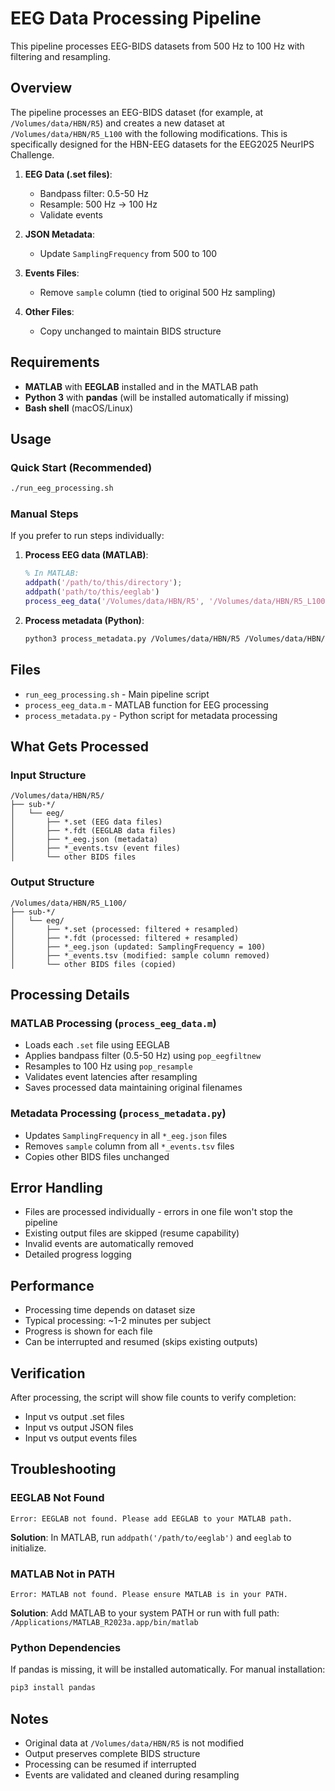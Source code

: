# EEG Data Processing Pipeline

This pipeline processes EEG-BIDS datasets from 500 Hz to 100 Hz with filtering and resampling.

## Overview

The pipeline processes an EEG-BIDS dataset (for example, at `/Volumes/data/HBN/R5`) and creates a new dataset at `/Volumes/data/HBN/R5_L100` with the following modifications. This is specifically designed for the HBN-EEG datasets for the EEG2025 NeurIPS Challenge.

1. **EEG Data (.set files)**:
   - Bandpass filter: 0.5-50 Hz
   - Resample: 500 Hz → 100 Hz
   - Validate events

2. **JSON Metadata**:
   - Update `SamplingFrequency` from 500 to 100

3. **Events Files**:
   - Remove `sample` column (tied to original 500 Hz sampling)

4. **Other Files**:
   - Copy unchanged to maintain BIDS structure

## Requirements

- **MATLAB** with **EEGLAB** installed and in the MATLAB path
- **Python 3** with **pandas** (will be installed automatically if missing)
- **Bash shell** (macOS/Linux)

## Usage

### Quick Start (Recommended)

```bash
./run_eeg_processing.sh
```

### Manual Steps

If you prefer to run steps individually:

1. **Process EEG data (MATLAB)**:

   ```matlab
   % In MATLAB:
   addpath('/path/to/this/directory');
   addpath('path/to/this/eeglab')
   process_eeg_data('/Volumes/data/HBN/R5', '/Volumes/data/HBN/R5_L100');
   ```

2. **Process metadata (Python)**:

   ```bash
   python3 process_metadata.py /Volumes/data/HBN/R5 /Volumes/data/HBN/R5_L100
   ```

## Files

- `run_eeg_processing.sh` - Main pipeline script
- `process_eeg_data.m` - MATLAB function for EEG processing
- `process_metadata.py` - Python script for metadata processing

## What Gets Processed

### Input Structure

```shell
/Volumes/data/HBN/R5/
├── sub-*/
│   └── eeg/
│       ├── *.set (EEG data files)
│       ├── *.fdt (EEGLAB data files)
│       ├── *_eeg.json (metadata)
│       ├── *_events.tsv (event files)
│       └── other BIDS files
```

### Output Structure

```shell
/Volumes/data/HBN/R5_L100/
├── sub-*/
│   └── eeg/
│       ├── *.set (processed: filtered + resampled)
│       ├── *.fdt (processed: filtered + resampled)
│       ├── *_eeg.json (updated: SamplingFrequency = 100)
│       ├── *_events.tsv (modified: sample column removed)
│       └── other BIDS files (copied)
```

## Processing Details

### MATLAB Processing (`process_eeg_data.m`)
- Loads each `.set` file using EEGLAB
- Applies bandpass filter (0.5-50 Hz) using `pop_eegfiltnew`
- Resamples to 100 Hz using `pop_resample`
- Validates event latencies after resampling
- Saves processed data maintaining original filenames

### Metadata Processing (`process_metadata.py`)
- Updates `SamplingFrequency` in all `*_eeg.json` files
- Removes `sample` column from all `*_events.tsv` files
- Copies other BIDS files unchanged

## Error Handling

- Files are processed individually - errors in one file won't stop the pipeline
- Existing output files are skipped (resume capability)
- Invalid events are automatically removed
- Detailed progress logging

## Performance

- Processing time depends on dataset size
- Typical processing: ~1-2 minutes per subject
- Progress is shown for each file
- Can be interrupted and resumed (skips existing outputs)

## Verification

After processing, the script will show file counts to verify completion:
- Input vs output .set files
- Input vs output JSON files  
- Input vs output events files

## Troubleshooting

### EEGLAB Not Found

```shell
Error: EEGLAB not found. Please add EEGLAB to your MATLAB path.
```

**Solution**: In MATLAB, run `addpath('/path/to/eeglab')` and `eeglab` to initialize.

### MATLAB Not in PATH

```shell
Error: MATLAB not found. Please ensure MATLAB is in your PATH.
```

**Solution**: Add MATLAB to your system PATH or run with full path: `/Applications/MATLAB_R2023a.app/bin/matlab`

### Python Dependencies
If pandas is missing, it will be installed automatically. For manual installation:

```bash
pip3 install pandas
```

## Notes

- Original data at `/Volumes/data/HBN/R5` is not modified
- Output preserves complete BIDS structure
- Processing can be resumed if interrupted
- Events are validated and cleaned during resampling

